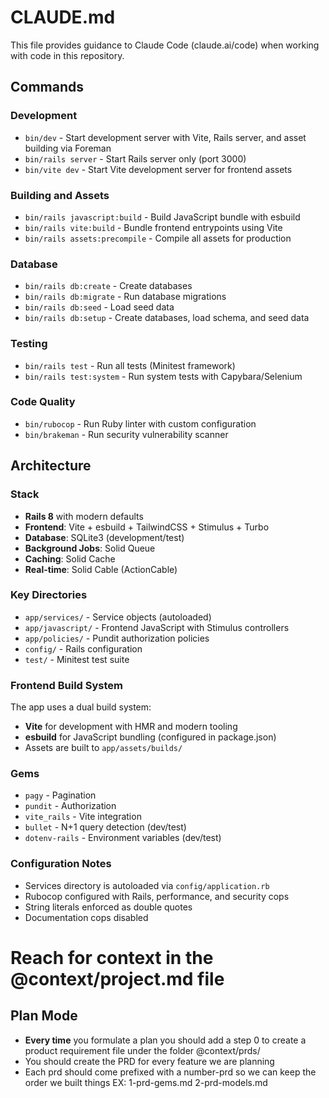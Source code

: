# CLAUDE.md

This file provides guidance to Claude Code (claude.ai/code) when working with code in this repository.

## Commands

### Development
- `bin/dev` - Start development server with Vite, Rails server, and asset building via Foreman
- `bin/rails server` - Start Rails server only (port 3000)
- `bin/vite dev` - Start Vite development server for frontend assets

### Building and Assets  
- `bin/rails javascript:build` - Build JavaScript bundle with esbuild
- `bin/rails vite:build` - Bundle frontend entrypoints using Vite
- `bin/rails assets:precompile` - Compile all assets for production

### Database
- `bin/rails db:create` - Create databases  
- `bin/rails db:migrate` - Run database migrations
- `bin/rails db:seed` - Load seed data
- `bin/rails db:setup` - Create databases, load schema, and seed data

### Testing
- `bin/rails test` - Run all tests (Minitest framework)
- `bin/rails test:system` - Run system tests with Capybara/Selenium

### Code Quality
- `bin/rubocop` - Run Ruby linter with custom configuration
- `bin/brakeman` - Run security vulnerability scanner

## Architecture

### Stack
- **Rails 8** with modern defaults
- **Frontend**: Vite + esbuild + TailwindCSS + Stimulus + Turbo
- **Database**: SQLite3 (development/test)  
- **Background Jobs**: Solid Queue
- **Caching**: Solid Cache
- **Real-time**: Solid Cable (ActionCable)

### Key Directories
- `app/services/` - Service objects (autoloaded)
- `app/javascript/` - Frontend JavaScript with Stimulus controllers
- `app/policies/` - Pundit authorization policies
- `config/` - Rails configuration
- `test/` - Minitest test suite

### Frontend Build System
The app uses a dual build system:
- **Vite** for development with HMR and modern tooling
- **esbuild** for JavaScript bundling (configured in package.json)
- Assets are built to `app/assets/builds/`

### Gems
- `pagy` - Pagination
- `pundit` - Authorization  
- `vite_rails` - Vite integration
- `bullet` - N+1 query detection (dev/test)
- `dotenv-rails` - Environment variables (dev/test)

### Configuration Notes
- Services directory is autoloaded via `config/application.rb`
- Rubocop configured with Rails, performance, and security cops
- String literals enforced as double quotes
- Documentation cops disabled

# Reach for context in the @context/project.md file

## Plan Mode
- **Every time** you formulate a plan you should add a step 0 to create a product requirement file under the folder @context/prds/
- You should create the PRD for every feature we are planning
- Each prd should come prefixed with a number-prd so we can keep the order we built things EX: 1-prd-gems.md 2-prd-models.md
